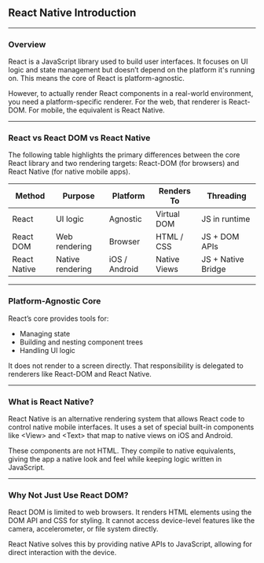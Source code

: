 ## React Native Introduction

---

### Overview

React is a JavaScript library used to build user interfaces. It focuses on UI logic and state management but doesn’t depend on the platform it's running on. This means the core of React is platform-agnostic.

However, to actually render React components in a real-world environment, you need a platform-specific renderer. For the web, that renderer is React-DOM. For mobile, the equivalent is React Native.

---

### React vs React DOM vs React Native

The following table highlights the primary differences between the core React library and two rendering targets: React-DOM (for browsers) and React Native (for native mobile apps).

<table class="notesTable">
  <thead>
    <tr class="tableHeader">
      <th class="tableCellHeader">Method</th>
      <th class="tableCellHeader">Purpose</th>
      <th class="tableCellHeader">Platform</th>
      <th class="tableCellHeader">Renders To</th>
      <th class="tableCellHeader">Threading</th>
    </tr>
  </thead>
  <tbody>
    <tr class="tableRow">
      <td class="tableCell"><span class="codeSnip">React</span></td>
      <td class="tableCell">UI logic</td>
      <td class="tableCell">Agnostic</td>
      <td class="tableCell">Virtual DOM</td>
      <td class="tableCell">JS in runtime</td>
    </tr>
    <tr class="tableRow">
      <td class="tableCell"><span class="codeSnip">React DOM</span></td>
      <td class="tableCell">Web rendering</td>
      <td class="tableCell">Browser</td>
      <td class="tableCell">HTML / CSS</td>
      <td class="tableCell">JS + DOM APIs</td>
    </tr>
    <tr class="tableRow">
      <td class="tableCell"><span class="codeSnip">React Native</span></td>
      <td class="tableCell">Native rendering</td>
      <td class="tableCell">iOS / Android</td>
      <td class="tableCell">Native Views</td>
      <td class="tableCell">JS + Native Bridge</td>
    </tr>
  </tbody>
</table>

---

### Platform-Agnostic Core

React’s core provides tools for:

- Managing state
- Building and nesting component trees
- Handling UI logic

It does not render to a screen directly. That responsibility is delegated to renderers like React-DOM and React Native.

---

### What is React Native?

React Native is an alternative rendering system that allows React code to control native mobile interfaces. It uses a set of special built-in components like <span class="codeSnip">&lt;View&gt;</span> and <span class="codeSnip">&lt;Text&gt;</span> that map to native views on iOS and Android.

These components are not HTML. They compile to native equivalents, giving the app a native look and feel while keeping logic written in JavaScript.

---

### Why Not Just Use React DOM?

React DOM is limited to web browsers. It renders HTML elements using the DOM API and CSS for styling. It cannot access device-level features like the camera, accelerometer, or file system directly.

React Native solves this by providing native APIs to JavaScript, allowing for direct interaction with the device.
